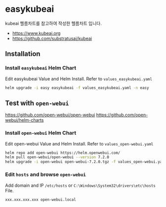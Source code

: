 
# easykubeai

kubeai 헬름차트를 참고하여 작성한 헬름차트 입니다.
* https://www.kubeai.org
* https://github.com/substratusai/kubeai



## Installation

### Install `easykubeai` Helm Chart
Edit easykubeai Value and Helm Install. Refer to `values_easykubeai.yaml`
```sh
helm upgrade -i easy easykubeai -f values_easykubeai.yaml -n easy
```


## Test with `open-webui`
https://github.com/open-webui/open-webui
https://github.com/open-webui/helm-charts 
### Install `open-webui` Helm Chart 
Edit open-webui Value and Helm Install. Refer to `values_open-webui.yaml`
```sh
helm repo add open-webui https://helm.openwebui.com/
helm pull open-webui/open-webui --version 7.2.0
helm upgrade -i open-webui open-webui-7.2.0.tgz -f values_open-webui.yaml -n easy
```

### Edit `hosts` and browse `open-webui`
Add domain and IP `/etc/hosts` or `C:\Windows\System32\drivers\etc\hosts` File.
```
xxx.xxx.xxx.xxx open-webui.local
```
